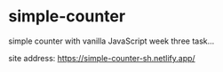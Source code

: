 # simple-counter
simple counter with vanilla JavaScript  week three task...

site address:
https://simple-counter-sh.netlify.app/
